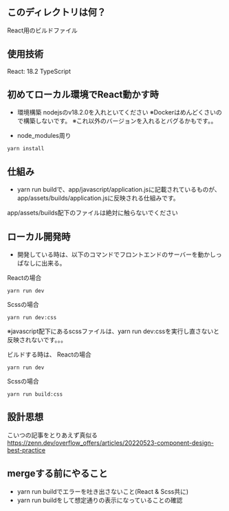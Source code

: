 ## このディレクトリは何？
React用のビルドファイル

## 使用技術
React: 18.2
TypeScript

## 初めてローカル環境でReact動かす時
- 環境構築
nodejsのv18.2.0を入れといてください
※Dockerはめんどくさいので構築しないです。
※これ以外のバージョンを入れるとバグるかもです。。

- node_modules周り
```
yarn install
```

## 仕組み
- yarn run buildで、app/javascript/application.jsに記載されているものが、app/assets/builds/application.jsに反映される仕組みです。

app/assets/builds配下のファイルは絶対に触らないでください

## ローカル開発時
- 開発している時は、以下のコマンドでフロントエンドのサーバーを動かしっぱなしに出来る。

Reactの場合
```
yarn run dev
```

Scssの場合
```
yarn run dev:css
```
※javascript配下にあるscssファイルは、yarn run dev:cssを実行し直さないと反映されないです。。。


ビルドする時は、
Reactの場合
```
yarn run dev
```

Scssの場合
```
yarn run build:css
```

## 設計思想
こいつの記事をとりあえず真似る
https://zenn.dev/overflow_offers/articles/20220523-component-design-best-practice

## mergeする前にやること
- yarn run buildでエラーを吐き出さないこと(React & Scss共に)
- yarn run buildをして想定通りの表示になっていることの確認